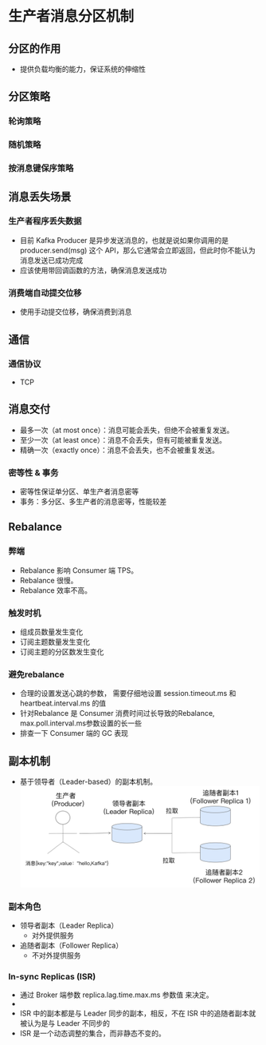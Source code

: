 # 生产者消息分区机制
## 分区的作用
- 提供负载均衡的能力，保证系统的伸缩性

## 分区策略
### 轮询策略
### 随机策略
### 按消息键保序策略

## 消息丢失场景
### 生产者程序丢失数据
- 目前 Kafka Producer 是异步发送消息的，也就是说如果你调用的是 producer.send(msg) 这个 API，那么它通常会立即返回，但此时你不能认为消息发送已成功完成
- 应该使用带回调函数的方法，确保消息发送成功
### 消费端自动提交位移
- 使用手动提交位移，确保消费到消息

## 通信
### 通信协议
- TCP

## 消息交付
- 最多一次（at most once）：消息可能会丢失，但绝不会被重复发送。
- 至少一次（at least once）：消息不会丢失，但有可能被重复发送。
- 精确一次（exactly once）：消息不会丢失，也不会被重复发送。

### 密等性 & 事务
- 密等性保证单分区、单生产者消息密等
- 事务：多分区、多生产者的消息密等，性能较差

## Rebalance
### 弊端
- Rebalance 影响 Consumer 端 TPS。
- Rebalance 很慢。
- Rebalance 效率不高。
### 触发时机
- 组成员数量发生变化
- 订阅主题数量发生变化
- 订阅主题的分区数发生变化

### 避免rebalance
- 合理的设置发送心跳的参数， 需要仔细地设置 session.timeout.ms 和 heartbeat.interval.ms 的值
- 针对Rebalance 是 Consumer 消费时间过长导致的Rebalance, max.poll.interval.ms参数设置的长一些
- 排查一下 Consumer 端的 GC 表现

## 副本机制
- 基于领导者（Leader-based）的副本机制。
![Alt text](image.png)
### 副本角色
- 领导者副本（Leader Replica）
    - 对外提供服务
- 追随者副本（Follower Replica）
    - 不对外提供服务

### In-sync Replicas (ISR)
- 通过 Broker 端参数 replica.lag.time.max.ms 参数值 来决定。
- 
- ISR 中的副本都是与 Leader 同步的副本，相反，不在 ISR 中的追随者副本就被认为是与 Leader 不同步的
- ISR 是一个动态调整的集合，而非静态不变的。